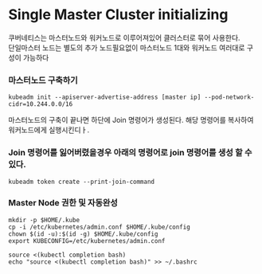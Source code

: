 # Single Master Cluster initializing
쿠버네티스는 마스터노드와 워커노드로 이루어져있어 클러스터로 묶어 사용한다.<br>
단일마스터 노드는 별도의 추가 노드필요없이 마스터노드 1대와 워커노드 여러대로 구성이 가능하다<br>

### 마스터노드 구축하기
	kubeadm init --apiserver-advertise-address [master ip] --pod-network-cidr=10.244.0.0/16

마스터노드의 구축이 끝나면 하단에 Join 명령어가 생성된다. 해당 명령어를 복사하여 워커노드에게 실행시킨디ㅏ.

### Join 명령어를 잃어버렸을경우 아래의 명령어로 join 명령어를 생성 할 수 있다.

	kubeadm token create --print-join-command

### Master Node 권한 및 자동완성

	mkdir -p $HOME/.kube
	cp -i /etc/kubernetes/admin.conf $HOME/.kube/config
	chown $(id -u):$(id -g) $HOME/.kube/config
	export KUBECONFIG=/etc/kubernetes/admin.conf
	
	source <(kubectl completion bash) 
	echo "source <(kubectl completion bash)" >> ~/.bashrc
